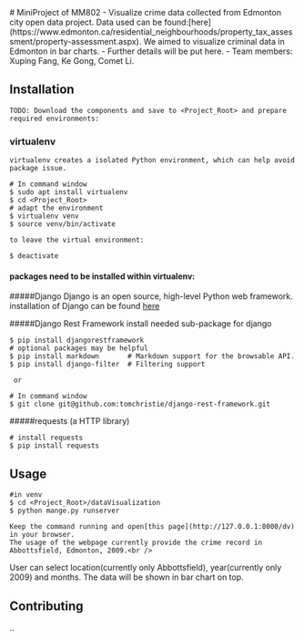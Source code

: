 <snippet>
  <content>
# MiniProject of MM802
 - Visualize crime data collected from Edmonton city open data project. Data used can be found:[here](https://www.edmonton.ca/residential_neighbourhoods/property_tax_assessment/property-assessment.aspx). We aimed to visualize criminal data in Edmonton in bar charts.
 - Further details will be put here.
 - Team members: Xuping Fang, Ke Gong, Comet Li.
 
## Installation
    TODO: Download the components and save to <Project_Root> and prepare required environments:

### virtualenv
    virtualenv creates a isolated Python environment, which can help avoid package issue.
  ```make
  # In command window
  $ sudo apt install virtualenv
  $ cd <Project_Root>
  # adapt the environment
  $ virtualenv venv
  $ source venv/bin/activate
  ```
    to leave the virtual environment:
  ```make
  $ deactivate
  ```
  
#### packages need to be installed within virtualenv:
#####Django
    Django is an open source, high-level Python web framework.
installation of Django can be found [here](https://docs.djangoproject.com/en/1.10/topics/install/)

#####Django Rest Framework
    install needed sub-package for django
  ```make
  $ pip install djangorestframework
  # optional packages may be helpful
  $ pip install markdown       # Markdown support for the browsable API.
  $ pip install django-filter  # Filtering support
  ```
     or
 ```make
 # In command window
 $ git clone git@github.com:tomchristie/django-rest-framework.git
 ```
#####requests (a HTTP library)
  ```make
  # install requests
  $ pip install requests
  ```
  

## Usage
  ```make
  #in venv
  $ cd <Project_Root>/dataVisualization
  $ python mange.py runserver
  ```
  
    Keep the command running and open[this page](http://127.0.0.1:8000/dv) in your browser.
    The usage of the webpage currently provide the crime record in Abbottsfield, Edmonton, 2009.<br />
User can select location(currently only Abbottsfield), year(currently only 2009) and months. The data will be shown in bar chart on top.

## Contributing
..

</content>
  <tabTrigger></tabTrigger>
</snippet>
